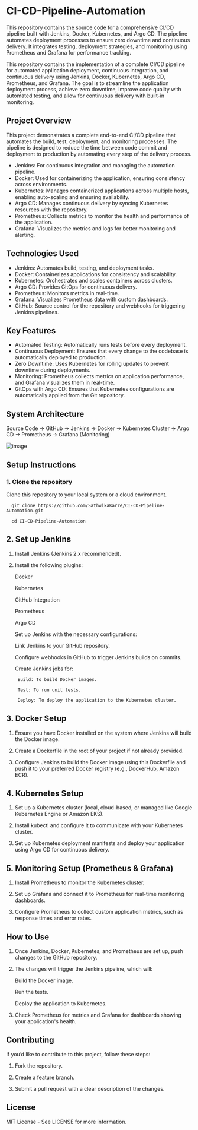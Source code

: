 # CI-CD-Pipeline-Automation
This repository contains the source code for a comprehensive CI/CD pipeline built with Jenkins, Docker, Kubernetes, and Argo CD. The pipeline automates deployment processes to ensure zero downtime and continuous delivery. It integrates testing, deployment strategies, and monitoring using Prometheus and Grafana for performance tracking.

This repository contains the implementation of a complete CI/CD pipeline for automated application deployment, continuous integration, and continuous delivery using Jenkins, Docker, Kubernetes, Argo CD, Prometheus, and Grafana. The goal is to streamline the application deployment process, achieve zero downtime, improve code quality with automated testing, and allow for continuous delivery with built-in monitoring.

## Project Overview
This project demonstrates a complete end-to-end CI/CD pipeline that automates the build, test, deployment, and monitoring processes. The pipeline is designed to reduce the time between code commit and deployment to production by automating every step of the delivery process.

- Jenkins: For continuous integration and managing the automation pipeline.
- Docker: Used for containerizing the application, ensuring consistency across environments.
- Kubernetes: Manages containerized applications across multiple hosts, enabling auto-scaling and ensuring availability.
- Argo CD: Manages continuous delivery by syncing Kubernetes resources with the repository.
- Prometheus: Collects metrics to monitor the health and performance of the application.
- Grafana: Visualizes the metrics and logs for better monitoring and alerting.

## Technologies Used
- Jenkins: Automates build, testing, and deployment tasks.
- Docker: Containerizes applications for consistency and scalability.
- Kubernetes: Orchestrates and scales containers across clusters.
- Argo CD: Provides GitOps for continuous delivery.
- Prometheus: Monitors metrics in real-time.
- Grafana: Visualizes Prometheus data with custom dashboards.
- GitHub: Source control for the repository and webhooks for triggering Jenkins pipelines.

## Key Features
- Automated Testing: Automatically runs tests before every deployment.
- Continuous Deployment: Ensures that every change to the codebase is automatically deployed to production.
- Zero Downtime: Uses Kubernetes for rolling updates to prevent downtime during deployments.
- Monitoring: Prometheus collects metrics on application performance, and Grafana visualizes them in real-time.
- GitOps with Argo CD: Ensures that Kubernetes configurations are automatically applied from the Git repository.
  
## System Architecture

Source Code -> GitHub -> Jenkins -> Docker -> Kubernetes Cluster -> Argo CD -> Prometheus -> Grafana (Monitoring)


![image](https://github.com/user-attachments/assets/017ff328-f590-4e89-a5e7-b633f3990fd9)




## Setup Instructions

### 1. Clone the repository
Clone this repository to your local system or a cloud environment.

      git clone https://github.com/SathwikaKarre/CI-CD-Pipeline-Automation.git
      
      cd CI-CD-Pipeline-Automation

## 2. Set up Jenkins

1. Install Jenkins (Jenkins 2.x recommended).


2. Install the following plugins:

    Docker
    
    Kubernetes
    
    GitHub Integration
    
    Prometheus
    
    Argo CD

    Set up Jenkins with the necessary configurations:
    
    Link Jenkins to your GitHub repository.
    
    Configure webhooks in GitHub to trigger Jenkins builds on commits.
    
    Create Jenkins jobs for:

        Build: To build Docker images.
        
        Test: To run unit tests.
        
        Deploy: To deploy the application to the Kubernetes cluster.


## 3. Docker Setup

1. Ensure you have Docker installed on the system where Jenkins will build the Docker image.


2. Create a Dockerfile in the root of your project if not already provided.


3. Configure Jenkins to build the Docker image using this Dockerfile and push it to your preferred Docker registry (e.g., DockerHub, Amazon ECR).



## 4. Kubernetes Setup

1. Set up a Kubernetes cluster (local, cloud-based, or managed like Google Kubernetes Engine or Amazon EKS).

2. Install kubectl and configure it to communicate with your Kubernetes cluster.

3. Set up Kubernetes deployment manifests and deploy your application using Argo CD for continuous delivery.


## 5. Monitoring Setup (Prometheus & Grafana)

1. Install Prometheus to monitor the Kubernetes cluster.


2. Set up Grafana and connect it to Prometheus for real-time monitoring dashboards.


3. Configure Prometheus to collect custom application metrics, such as response times and error rates.



## How to Use

1. Once Jenkins, Docker, Kubernetes, and Prometheus are set up, push changes to the GitHub repository.


2. The changes will trigger the Jenkins pipeline, which will:

    Build the Docker image.
    
    Run the tests.
    
    Deploy the application to Kubernetes.


3. Check Prometheus for metrics and Grafana for dashboards showing your application's health.



## Contributing

If you’d like to contribute to this project, follow these steps:

1. Fork the repository.


2. Create a feature branch.


3. Submit a pull request with a clear description of the changes.



## License

MIT License - See LICENSE for more information.

